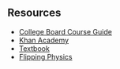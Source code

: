 ## Resources
- [College Board Course Guide](https://apstudents.collegeboard.org/courses/ap-physics-1-algebra-based)
- [Khan Academy](https://www.khanacademy.org/science/ap-college-physics-1)
- [Textbook](https://openstax.org/details/books/college-physics-ap-courses-2e/)
- [Flipping Physics](https://www.flippingphysics.com/ap-physics-1.html)